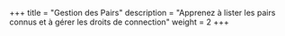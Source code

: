 +++
title = "Gestion des Pairs"
description = "Apprenez à lister les pairs connus et à gérer les droits de connection"
weight = 2
+++